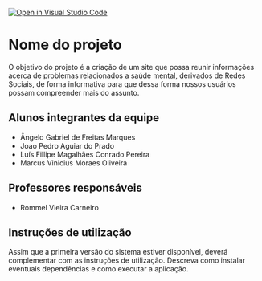 [![Open in Visual Studio Code](https://classroom.github.com/assets/open-in-vscode-f059dc9a6f8d3a56e377f745f24479a46679e63a5d9fe6f495e02850cd0d8118.svg)](https://classroom.github.com/online_ide?assignment_repo_id=452709&assignment_repo_type=GroupAssignmentRepo)
# Nome do projeto

O objetivo do projeto é a criação de um site que possa reunir informações acerca de problemas relacionados a saúde mental, derivados de Redes Sociais, de forma informativa para que dessa forma nossos usuários possam compreender mais do assunto.



## Alunos integrantes da equipe

* Ângelo Gabriel de Freitas Marques
* Joao Pedro Aguiar do Prado
* Luís Fillipe Magalhães Conrado Pereira
* Marcus Vinicius Moraes Oliveira
## Professores responsáveis

* Rommel Vieira Carneiro

## Instruções de utilização

Assim que a primeira versão do sistema estiver disponível, deverá complementar com as instruções de utilização. Descreva como instalar eventuais dependências e como executar a aplicação.
